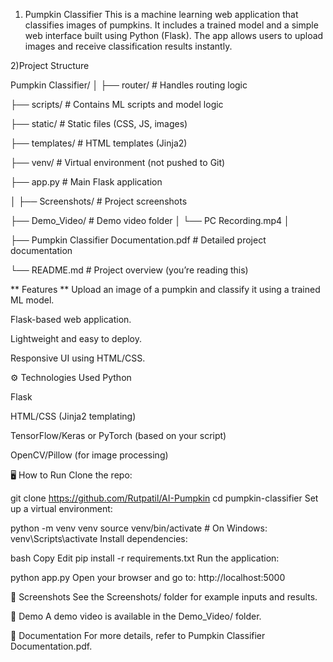 1)  Pumpkin Classifier
This is a machine learning web application that classifies images of pumpkins. It includes a trained model and a simple web interface built using Python (Flask). The app allows users to upload images and receive classification results instantly.

2)Project Structure

Pumpkin Classifier/
│
├── router/                      # Handles routing logic

├── scripts/                     # Contains ML scripts and model logic

├── static/                      # Static files (CSS, JS, images)

├── templates/                   # HTML templates (Jinja2)

├── venv/                        # Virtual environment (not pushed to Git)

├── app.py                       # Main Flask application

│
├── Screenshots/                # Project screenshots


├── Demo_Video/                 # Demo video folder
│   └── PC Recording.mp4
│

├── Pumpkin Classifier Documentation.pdf  # Detailed project documentation

└── README.md                   # Project overview (you’re reading this)

 
** Features **
Upload an image of a pumpkin and classify it using a trained ML model.

Flask-based web application.

Lightweight and easy to deploy.

Responsive UI using HTML/CSS.

⚙️ Technologies Used
Python

Flask

HTML/CSS (Jinja2 templating)

TensorFlow/Keras or PyTorch (based on your script)

OpenCV/Pillow (for image processing)

🖥️ How to Run
Clone the repo:


git clone https://github.com/Rutpatil/AI-Pumpkin
cd pumpkin-classifier
Set up a virtual environment:


python -m venv venv
source venv/bin/activate  # On Windows: venv\Scripts\activate
Install dependencies:

bash
Copy
Edit
pip install -r requirements.txt
Run the application:


python app.py
Open your browser and go to: http://localhost:5000

📸 Screenshots
See the Screenshots/ folder for example inputs and results.

🎥 Demo
A demo video is available in the Demo_Video/ folder.

📄 Documentation
For more details, refer to Pumpkin Classifier Documentation.pdf.
